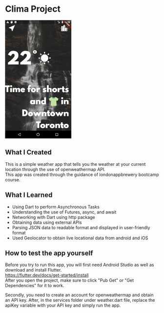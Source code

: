 # Clima Project

![Finished Project](https://github.com/Tony-Kim09/Clima-Project/blob/master/images/FinishedClima.PNG)

## What I Created

This is a simple weather app that tells you the weather at your current location through the use of openweathermap API.</br>
This app was created through the guidance of londonappbrewery bootcamp course. 

## What I Learned

- Using Dart to perform Asynchronous Tasks
- Understanding the use of Futures, async, and await
- Networking with Dart using http package
- Obtaining data using external APIs
- Parsing JSON data to readable format and displayed in user-friendly format
- Used Geolocator to obtain live locational data from android and iOS

## How to test the app yourself

Before you try to run this app, you will first need Android Studio as well as download and install Flutter. </br>
https://flutter.dev/docs/get-started/install </br>
After you open the project, make sure to click "Pub Get" or "Get Dependencies" for it to work. 

Secondly, you need to create an account for openweathermap and obtain an API key.
After, in the services folder under weather.dart file, replace the apiKey variable with your API key and simply run the app. 
